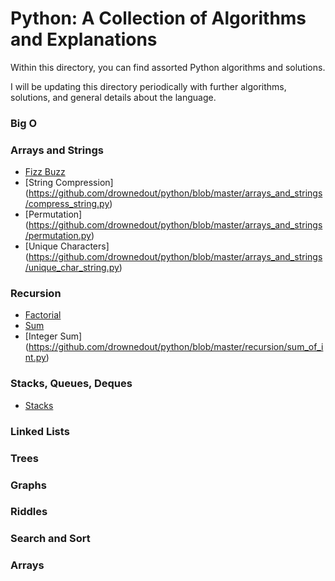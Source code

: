 # Python: A Collection of Algorithms and Explanations

Within this directory, you can find assorted Python algorithms and solutions.

I will be updating this directory periodically with further algorithms, solutions, and
general details about the language.


### Big O

### Arrays and Strings
- [Fizz Buzz](https://github.com/drownedout/python/blob/master/arrays_and_strings/fizz_buzz.py)
- [String Compression] (https://github.com/drownedout/python/blob/master/arrays_and_strings/compress_string.py)
- [Permutation] (https://github.com/drownedout/python/blob/master/arrays_and_strings/permutation.py)
- [Unique Characters] (https://github.com/drownedout/python/blob/master/arrays_and_strings/unique_char_string.py)

### Recursion
- [Factorial](https://github.com/drownedout/python/blob/master/recursion/factorial.py)
- [Sum](https://github.com/drownedout/python/blob/master/recursion/sum.py)
- [Integer Sum] (https://github.com/drownedout/python/blob/master/recursion/sum_of_int.py)

### Stacks, Queues, Deques
- [Stacks](https://github.com/drownedout/python/blob/master/stacks_queues_deques/stacks.py)

### Linked Lists
### Trees
### Graphs
### Riddles
### Search and Sort
### Arrays
